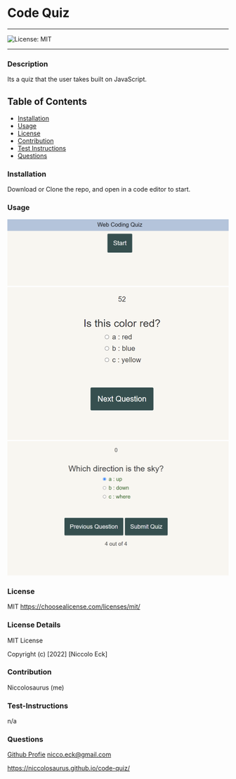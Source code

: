 
  # Code Quiz

  ----
  ![License: MIT](https://img.shields.io/badge/License-MIT-yellow.svg)

  ----

### Description
Its a quiz that the user takes built on JavaScript.

## Table of Contents
- [Installation](#installation)
- [Usage](#usage)
- [License](#license)
- [Contribution](#contribution)
- [Test Instructions](#test-instructions)
- [Questions](#questions)



### Installation
Download or Clone the repo, and open in a code editor to start.

### Usage
![Starting-Point](./assets/Starting-Point.PNG)
![Timer-Starts](./assets/Timer-Starts.PNG)
![Final-Score](./assets/Final-Score.PNG)

### License
MIT
https://choosealicense.com/licenses/mit/

### License Details

MIT License

Copyright (c) [2022] [Niccolo Eck]


### Contribution
Niccolosaurus (me)

### Test-Instructions
n/a

### Questions
[Github Profie](https://github.com/niccolosaurus)
nicco.eck@gmail.com

https://niccolosaurus.github.io/code-quiz/